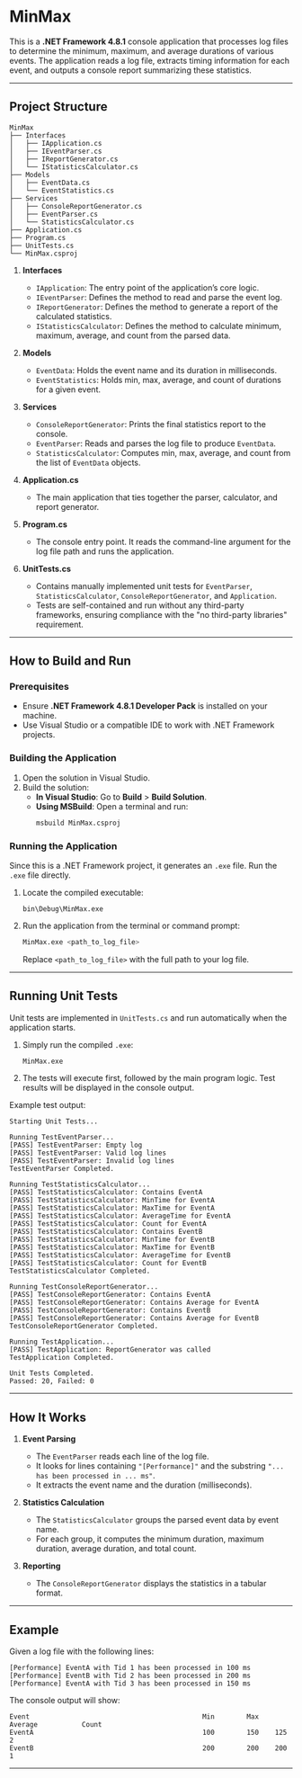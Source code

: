 # MinMax

This is a **.NET Framework 4.8.1** console application that processes log files to determine the minimum, maximum, and average durations of various events. The application reads a log file, extracts timing information for each event, and outputs a console report summarizing these statistics.

---

## Project Structure

```
MinMax
├── Interfaces
│   ├── IApplication.cs
│   ├── IEventParser.cs
│   ├── IReportGenerator.cs
│   └── IStatisticsCalculator.cs
├── Models
│   ├── EventData.cs
│   └── EventStatistics.cs
├── Services
│   ├── ConsoleReportGenerator.cs
│   ├── EventParser.cs
│   └── StatisticsCalculator.cs
├── Application.cs
├── Program.cs
├── UnitTests.cs
└── MinMax.csproj
```

1. **Interfaces**  
   - `IApplication`: The entry point of the application’s core logic.  
   - `IEventParser`: Defines the method to read and parse the event log.  
   - `IReportGenerator`: Defines the method to generate a report of the calculated statistics.  
   - `IStatisticsCalculator`: Defines the method to calculate minimum, maximum, average, and count from the parsed data.

2. **Models**  
   - `EventData`: Holds the event name and its duration in milliseconds.  
   - `EventStatistics`: Holds min, max, average, and count of durations for a given event.

3. **Services**  
   - `ConsoleReportGenerator`: Prints the final statistics report to the console.  
   - `EventParser`: Reads and parses the log file to produce `EventData`.  
   - `StatisticsCalculator`: Computes min, max, average, and count from the list of `EventData` objects.

4. **Application.cs**  
   - The main application that ties together the parser, calculator, and report generator.

5. **Program.cs**  
   - The console entry point. It reads the command-line argument for the log file path and runs the application.

6. **UnitTests.cs**  
   - Contains manually implemented unit tests for `EventParser`, `StatisticsCalculator`, `ConsoleReportGenerator`, and `Application`.  
   - Tests are self-contained and run without any third-party frameworks, ensuring compliance with the "no third-party libraries" requirement.

---

## How to Build and Run

### Prerequisites
- Ensure **.NET Framework 4.8.1 Developer Pack** is installed on your machine.
- Use Visual Studio or a compatible IDE to work with .NET Framework projects.

### Building the Application
1. Open the solution in Visual Studio.
2. Build the solution:
   - **In Visual Studio**: Go to **Build** > **Build Solution**.
   - **Using MSBuild**: Open a terminal and run:
     ```bash
     msbuild MinMax.csproj
     ```

### Running the Application
Since this is a .NET Framework project, it generates an `.exe` file. Run the `.exe` file directly.

1. Locate the compiled executable:
   ```
   bin\Debug\MinMax.exe
   ```
2. Run the application from the terminal or command prompt:
   ```bash
   MinMax.exe <path_to_log_file>
   ```
   Replace `<path_to_log_file>` with the full path to your log file.

---

## Running Unit Tests

Unit tests are implemented in `UnitTests.cs` and run automatically when the application starts.

1. Simply run the compiled `.exe`:
   ```bash
   MinMax.exe
   ```
2. The tests will execute first, followed by the main program logic. Test results will be displayed in the console output.

Example test output:
```
Starting Unit Tests...

Running TestEventParser...
[PASS] TestEventParser: Empty log
[PASS] TestEventParser: Valid log lines
[PASS] TestEventParser: Invalid log lines
TestEventParser Completed.

Running TestStatisticsCalculator...
[PASS] TestStatisticsCalculator: Contains EventA
[PASS] TestStatisticsCalculator: MinTime for EventA
[PASS] TestStatisticsCalculator: MaxTime for EventA
[PASS] TestStatisticsCalculator: AverageTime for EventA
[PASS] TestStatisticsCalculator: Count for EventA
[PASS] TestStatisticsCalculator: Contains EventB
[PASS] TestStatisticsCalculator: MinTime for EventB
[PASS] TestStatisticsCalculator: MaxTime for EventB
[PASS] TestStatisticsCalculator: AverageTime for EventB
[PASS] TestStatisticsCalculator: Count for EventB
TestStatisticsCalculator Completed.

Running TestConsoleReportGenerator...
[PASS] TestConsoleReportGenerator: Contains EventA
[PASS] TestConsoleReportGenerator: Contains Average for EventA
[PASS] TestConsoleReportGenerator: Contains EventB
[PASS] TestConsoleReportGenerator: Contains Average for EventB
TestConsoleReportGenerator Completed.

Running TestApplication...
[PASS] TestApplication: ReportGenerator was called
TestApplication Completed.

Unit Tests Completed.
Passed: 20, Failed: 0
```

---

## How It Works

1. **Event Parsing**  
   - The `EventParser` reads each line of the log file.  
   - It looks for lines containing `"[Performance]"` and the substring `"... has been processed in ... ms"`.  
   - It extracts the event name and the duration (milliseconds).

2. **Statistics Calculation**  
   - The `StatisticsCalculator` groups the parsed event data by event name.  
   - For each group, it computes the minimum duration, maximum duration, average duration, and total count.

3. **Reporting**  
   - The `ConsoleReportGenerator` displays the statistics in a tabular format.

---

## Example

Given a log file with the following lines:
```
[Performance] EventA with Tid 1 has been processed in 100 ms
[Performance] EventB with Tid 2 has been processed in 200 ms
[Performance] EventA with Tid 3 has been processed in 150 ms
```

The console output will show:
```
Event                                           Min        Max    Average           Count
EventA                                          100        150    125               2
EventB                                          200        200    200               1
```

---
